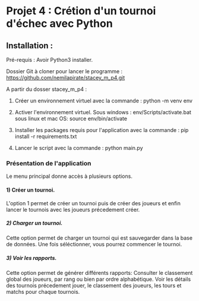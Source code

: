 # Projet 4 : Crétion d'un tournoi d'échec avec Python

## Installation : 

Pré-requis : Avoir Python3 installer.

Dossier Git à cloner pour lancer le programme : 
    https://github.com/nemilapirate/stacey_m_p4.git

A partir du dosser stacey_m_p4 : 
1) Créer un environnement virtuel avec la commande : python -m venv env

2) Activer l'environnement virtuel.
    Sous windows : 
        env/Scripts/activate.bat
    sous linux et mac OS:
        source env/bin/activate

3) Installer les packages requis pour l'application avec la commande :
    pip install -r requirements.txt

4) Lancer le script avec la commande : 
    python main.py

### Présentation de l'application

Le menu principal donne accès à plusieurs options.

#### 1) Créer un tournoi.
L'option 1 permet de créer un tournoi puis de créer des joueurs et enfin lancer le tournois avec les joueurs précedement créer.

##### 2) Charger un tournoi.
Cette option permet de charger un tournoi qui est sauvegarder dans la base de données.
Une fois séléctionner, vous pourrez commencer le tournoi.

##### 3) Voir les rapports.
Cette option permet de générer différents rapports:
    Consulter le classement global des joueurs, par rang ou bien par ordre alphabétique.
    Voir les détails des tournois précedement jouer, le classement des joueurs, les tours et matchs pour chaque tournois.
